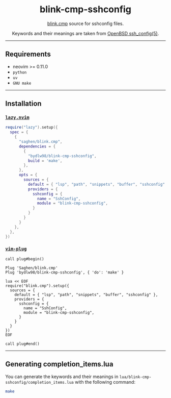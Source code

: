 <div align="center">

# blink-cmp-sshconfig

[blink.cmp](https://github.com/Saghen/blink.cmp) source for sshconfig files.

Keywords and their meanings are taken from [OpenBSD ssh_config(5)](https://man.openbsd.org/ssh_config).

</div>

---

## Requirements

- neovim >= 0.11.0
- `python`
- `uv`
- `GNU make`

---

## Installation

### [`lazy.nvim`](https://github.com/folke/lazy.nvim)

```lua
require("lazy").setup({
  spec = {
    {
      "saghen/blink.cmp",
      dependencies = {
        {
          "bydlw98/blink-cmp-sshconfig",
          build = 'make',
        },
      },
      opts = {
        sources = {
          default = { "lsp", "path", "snippets", "buffer", "sshconfig" },
          providers = {
            sshconfig = {
              name = "SshConfig",
              module = "blink-cmp-sshconfig",
            }
          }
        }
      }
    },
  },
})
```

### [`vim-plug`](https://github.com/junegunn/vim-plug)

```vim
call plug#begin()

Plug 'Saghen/blink.cmp'
Plug 'bydlw98/blink-cmp-sshconfig', { 'do': 'make' }

lua << EOF
require("blink.cmp").setup({
  sources = {
    default = { "lsp", "path", "snippets", "buffer", "sshconfig" },
    providers = {
      sshconfig = {
        name = "SshConfig",
        module = "blink-cmp-sshconfig",
      }
    }
  }
})
EOF

call plug#end()
```

---

## Generating completion_items.lua

You can generate the keywords and their meanings in `lua/blink-cmp-sshconfig/completion_items.lua` with the following command:

```sh
make
```
